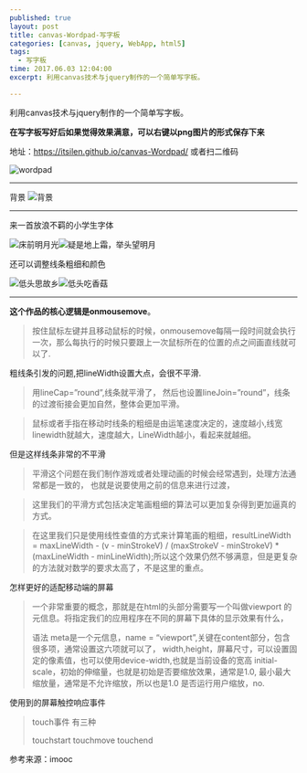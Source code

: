 ```yaml
---
published: true
layout: post
title: canvas-Wordpad-写字板
categories: [canvas, jquery, WebApp, html5]
tags: 
  - 写字板
time: 2017.06.03 12:04:00
excerpt: 利用canvas技术与jquery制作的一个简单写字板。

---
```

利用canvas技术与jquery制作的一个简单写字板。

**在写字板写好后如果觉得效果满意，可以右键以png图片的形式保存下来**

地址：https://itsilen.github.io/canvas-Wordpad/ 或者扫二维码

![wordpad](http://i.imgur.com/wzWyGBU.png)


----------

背景
![背景](http://i.imgur.com/CT3mk87.png) 

----------

来一首放浪不羁的小学生字体

 ![床前明月光](http://i.imgur.com/PWNzGmB.png)![疑是地上霜，举头望明月](http://i.imgur.com/DxXADME.png) 

还可以调整线条粗细和颜色

 ![低头思故乡](http://i.imgur.com/90STrk7.png)![低头吃香菇](http://i.imgur.com/l8fOQsl.png)

----------


**这个作品的核心逻辑是onmousemove**。

> 按住鼠标左键并且移动鼠标的时候，onmousemove每隔一段时间就会执行一次，那么每执行的时候只要跟上一次鼠标所在的位置的点之间画直线就可以了.

粗线条引发的问题,把lineWidth设置大点，会很不平滑.
> 用lineCap=”round”,线条就平滑了，
> 然后也设置lineJoin=”round”，线条的过渡衔接会更加自然，整体会更加平滑。


> 鼠标或者手指在移动时线条的粗细是由运笔速度决定的，速度越小,线宽linewidth就越大，速度越大，LineWidth越小，看起来就越细。

但是这样线条非常的不平滑

> 平滑这个问题在我们制作游戏或者处理动画的时候会经常遇到，处理方法通常都是一致的，
> 也就是说要使用之前的信息来进行过渡，


> 这里我们的平滑方式包括决定笔画粗细的算法可以更加复杂得到更加逼真的方式。

> 在这里我们只是使用线性查值的方式来计算笔画的粗细，resultLineWidth = maxLineWidth - (v - minStrokeV) / (maxStrokeV - minStrokeV) * (maxLineWidth - minLineWidth);所以这个效果仍然不够满意，但是更复杂的方法就对数学的要求太高了，不是这里的重点。


怎样更好的适配移动端的屏幕

> 一个非常重要的概念，那就是在html的头部分需要写一个叫做viewport
> 的元信息。将指定我们的应用程序在不同的屏幕下具体的显示效果有什么，
> 
> 语法
> meta是一个元信息，name = “viewport”,关键在content部分，包含很多项，通常设置这六项就可以了，
> width,height，屏幕尺寸，可以设置固定的像素值，也可以使用device-width,也就是当前设备的宽高
> initial-scale，初始的伸缩量，也就是初始是否要缩放效果，通常是1.0,
> 最小最大缩放量，通常是不允许缩放，所以也是1.0
> 是否运行用户缩放，no.


使用到的屏幕触控响应事件

> touch事件
> 有三种
> 
> touchstart
> touchmove
> touchend



参考来源：imooc






